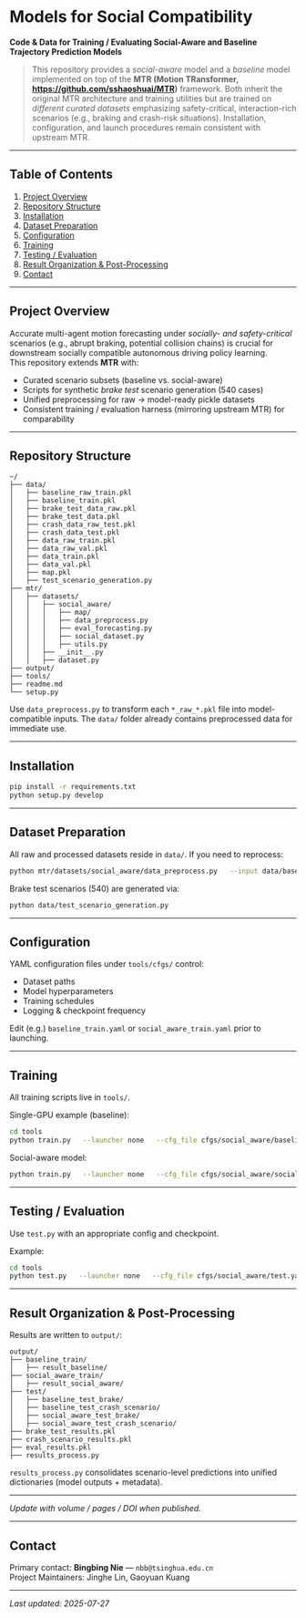 # Models for Social Compatibility

**Code & Data for Training / Evaluating Social-Aware and Baseline Trajectory Prediction Models**

> This repository provides a *social-aware* model and a *baseline* model implemented on top of the **MTR (Motion TRansformer, https://github.com/sshaoshuai/MTR)** framework. Both inherit the original MTR architecture and training utilities but are trained on *different curated datasets* emphasizing safety-critical, interaction-rich scenarios (e.g., braking and crash-risk situations). Installation, configuration, and launch procedures remain consistent with upstream MTR.

---

## Table of Contents
1. [Project Overview](#project-overview)  
2. [Repository Structure](#repository-structure)
3. [Installation](#installation)  
4. [Dataset Preparation](#dataset-preparation)  
5. [Configuration](#configuration)  
6. [Training](#training)  
7. [Testing / Evaluation](#testing--evaluation)  
8. [Result Organization & Post-Processing](#result-organization--post-processing)   
9. [Contact](#contact)
---

## Project Overview
Accurate multi-agent motion forecasting under *socially- and safety-critical* scenarios (e.g., abrupt braking, potential collision chains) is crucial for downstream socially compatible autonomous driving policy learning.  
This repository extends **MTR** with:
- Curated scenario subsets (baseline vs. social-aware)
- Scripts for synthetic *brake test* scenario generation (540 cases)
- Unified preprocessing for raw → model-ready pickle datasets
- Consistent training / evaluation harness (mirroring upstream MTR) for comparability

---

## Repository Structure

```
~/ 
├── data/
│   ├── baseline_raw_train.pkl
│   ├── baseline_train.pkl
│   ├── brake_test_data_raw.pkl
│   ├── brake_test_data.pkl
│   ├── crash_data_raw_test.pkl
│   ├── crash_data_test.pkl
│   ├── data_raw_train.pkl
│   ├── data_raw_val.pkl
│   ├── data_train.pkl
│   ├── data_val.pkl
│   ├── map.pkl
│   ├── test_scenario_generation.py
├── mtr/
│   ├── datasets/
│   │   ├── social_aware/
│   │   │   ├── map/
│   │   │   ├── data_preprocess.py
│   │   │   ├── eval_forecasting.py
│   │   │   ├── social_dataset.py
│   │   │   ├── utils.py
│   │   ├── __init__.py
│   │   ├── dataset.py
├── output/
├── tools/
├── readme.md
└── setup.py
```

Use `data_preprocess.py` to transform each `*_raw_*.pkl` file into model-compatible inputs. The `data/` folder already contains preprocessed data for immediate use.

---


## Installation


```bash
pip install -r requirements.txt
python setup.py develop
```

---

## Dataset Preparation
All raw and processed datasets reside in `data/`. If you need to reprocess:
```bash
python mtr/datasets/social_aware/data_preprocess.py   --input data/baseline_raw_train.pkl   --output data/baseline_train.pkl
```

Brake test scenarios (540) are generated via:
```bash
python data/test_scenario_generation.py
```

---

## Configuration
YAML configuration files under `tools/cfgs/` control:
- Dataset paths
- Model hyperparameters
- Training schedules
- Logging & checkpoint frequency

Edit (e.g.) `baseline_train.yaml` or `social_aware_train.yaml` prior to launching.

---

## Training
All training scripts live in `tools/`.

Single-GPU example (baseline):
```bash
cd tools
python train.py   --launcher none   --cfg_file cfgs/social_aware/baseline_train.yaml   --batch_size 32   --epochs 100   --extra_tag my_baseline_train
```

Social-aware model:
```bash
python train.py   --launcher none   --cfg_file cfgs/social_aware/social_aware_train.yaml   --batch_size 32   --epochs 100   --extra_tag my_social_train
```

---

## Testing / Evaluation
Use `test.py` with an appropriate config and checkpoint.

Example:
```bash
cd tools
python test.py   --launcher none   --cfg_file cfgs/social_aware/test.yaml   --ckpt ../output/social_aware_train/result_social_aware/ckpt/best_model.pth   --batch_size 32   --extra_tag my_social_test
```

---

## Result Organization & Post-Processing
Results are written to `output/`:

```
output/
├── baseline_train/
│   ├── result_baseline/
├── social_aware_train/
│   ├── result_social_aware/
├── test/
│   ├── baseline_test_brake/
│   ├── baseline_test_crash_scenario/
│   ├── social_aware_test_brake/
│   ├── social_aware_test_crash_scenario/
├── brake_test_results.pkl
├── crash_scenario_results.pkl
├── eval_results.pkl
├── results_process.py
```

`results_process.py` consolidates scenario-level predictions into unified dictionaries (model outputs + metadata).

---


*Update with volume / pages / DOI when published.*


---

## Contact

Primary contact: **Bingbing Nie** — `nbb@tsinghua.edu.cn`  
Project Maintainers: Jinghe Lin, Gaoyuan Kuang


---

*Last updated: 2025-07-27*

